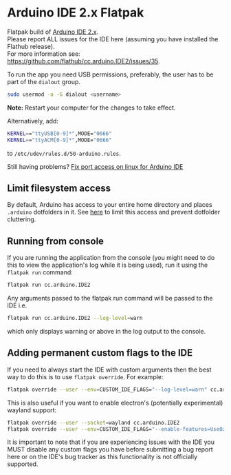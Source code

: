 # Arduino IDE 2.x Flatpak

Flatpak build of [Arduino IDE 2.x](https://github.com/arduino/arduino-ide).  <br />
Please report ALL issues for the IDE here (assuming you have installed the Flathub release).<br>
For more information see: https://github.com/flathub/cc.arduino.IDE2/issues/35.

To run the app you need USB permissions, preferably, the user has to be part of the
`dialout` group. 

``` sh
sudo usermod -a -G dialout <username>
```
**Note:** Restart your computer for the changes to take effect.

Alternatively, add:
``` sh
KERNEL=="ttyUSB[0-9]*",MODE="0666"
KERNEL=="ttyACM[0-9]*",MODE="0666"
```
to `/etc/udev/rules.d/50-arduino.rules`.

Still having problems? [Fix port access on linux for Arduino IDE](https://support.arduino.cc/hc/en-us/articles/360016495679-Fix-port-access-on-Linux)

## Limit filesystem access
By default, Arduino has access to your entire home directory and places `.arduino` dotfolders in it. See [here](limit-filesystem-access.md) to limit this access and prevent dotfolder cluttering.

## Running from console
If you are running the application from the console (you might need to do this to view the application's log while it is being used), run it using the `flatpak run` command:
``` sh
flatpak run cc.arduino.IDE2
```
Any arguments passed to the flatpak run command will be passed to the IDE i.e.
``` sh
flatpak run cc.arduino.IDE2 --log-level=warn
```
which only displays warning or above in the log output to the console.

## Adding permanent custom flags to the IDE
If you need to always start the IDE with custom arguments then the best way to do this is to use `flatpak override`.
For example:
``` sh
flatpak override --user --env=CUSTOM_IDE_FLAGS="--log-level=warn" cc.arduino.IDE2
```
This is also useful if you want to enable electron's (potentially experimental) wayland support:
``` sh
flatpak override --user --socket=wayland cc.arduino.IDE2
flatpak override --user --env=CUSTOM_IDE_FLAGS="--enable-features=UseOzonePlatform --ozone-platform=wayland" cc.arduino.IDE2
```
It is important to note that if you are experiencing issues with the IDE you MUST disable any custom flags you have before submitting a bug report here or on the IDE's bug tracker as this functionality is not officially supported.
